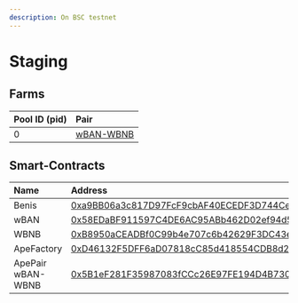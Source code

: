 ```yaml
---
description: On BSC testnet
---
```


# Staging

## Farms

| Pool ID \(pid\) | Pair |
| :--- | :--- |
| 0 | [wBAN-WBNB](https://testnet.bscscan.com/tx/0xc5c424ac7b0e009b5f74279895de09dc8736bc2fe341e4484bd7c02bdfe4fde2) |

## Smart-Contracts

| Name | Address |
| :--- | :--- |
| Benis | [0xa9BB06a3c817D97FcF9cbAF40ECEDF3D744Ce73F](https://testnet.bscscan.com/address/0xa9BB06a3c817D97FcF9cbAF40ECEDF3D744Ce73F#code) |
| wBAN | [0x58EDaBF911597C4DE6AC95ABb462D02ef94d5c66](https://testnet.bscscan.com/address/0x58EDaBF911597C4DE6AC95ABb462D02ef94d5c66#code) |
| WBNB | [0xB8950aCEADBf0C99b4e707c6b42629F3DC43e92D](https://testnet.bscscan.com/address/0xB8950aCEADBf0C99b4e707c6b42629F3DC43e92D#code) |
| ApeFactory | [0xD46132F5DFF6aD07818cC85d418554CDB8d20B4B](https://testnet.bscscan.com/address/0xD46132F5DFF6aD07818cC85d418554CDB8d20B4B#code) |
| ApePair wBAN-WBNB | [0x5B1eF281F35987083fCCc26E97FE194D4B73089a](https://testnet.bscscan.com/address/0x5B1eF281F35987083fCCc26E97FE194D4B73089a) |



